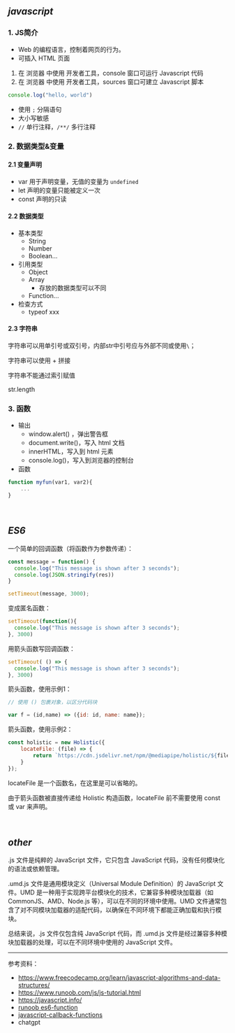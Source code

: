 
## _javascript_


### 1. JS简介

- Web 的编程语言，控制着网页的行为。
- 可插入 HTML 页面

1. 在 浏览器 中使用 开发者工具，console 窗口可运行 Javascript 代码
2. 在 浏览器 中使用 开发者工具，sources 窗口可建立 Javascript 脚本

```javascript
console.log("hello, world")
```

- 使用 `;` 分隔语句
- 大小写敏感
- `//` 单行注释，`/**/` 多行注释


### 2. 数据类型&变量

#### 2.1 变量声明

- var 用于声明变量，无值的变量为 `undefined`
- let 声明的变量只能被定义一次
- const 声明的只读


#### 2.2 数据类型

- 基本类型
  - String
  - Number
  - Boolean...
- 引用类型
  - Object
  - Array
    - 存放的数据类型可以不同
  - Function...
- 检查方式
  - typeof xxx


#### 2.3 字符串

字符串可以用单引号或双引号，内部str中引号应与外部不同或使用`\`；

字符串可以使用 + 拼接

字符串不能通过索引赋值

str.length

### 3. 函数

- 输出
  - window.alert() ，弹出警告框
  - document.write()，写入 html 文档
  - innerHTML，写入到 html 元素
  - console.log()，写入到浏览器的控制台
- 函数

```javascript
function myfun(var1, var2){
    ...
}
```


</br>



## _ES6_

一个简单的回调函数（将函数作为参数传递）：

```js
const message = function() {
  console.log("This message is shown after 3 seconds");
  console.log(JSON.stringify(res))
}

setTimeout(message, 3000);
```

变成匿名函数：

```js
setTimeout(function(){
  console.log("This message is shown after 3 seconds");
}, 3000)
```

用箭头函数写回调函数：

```js
setTimeout( () => {
  console.log("This message is shown after 3 seconds");
}, 3000)
```


箭头函数，使用示例1：

```js
// 使用 () 包裹对象，以区分代码块

var f = (id,name) => ({id: id, name: name});
```




箭头函数，使用示例2：

```js
const holistic = new Holistic({
    locateFile: (file) => {
        return `https://cdn.jsdelivr.net/npm/@mediapipe/holistic/${file}`;
    }
});
```
locateFile 是一个函数名，在这里是可以省略的。

由于箭头函数被直接传递给 Holistic 构造函数，locateFile 前不需要使用 const 或 var 来声明。


</br>



## _other_

.js 文件是纯粹的 JavaScript 文件，它只包含 JavaScript 代码，没有任何模块化的语法或依赖管理。

.umd.js 文件是通用模块定义（Universal Module Definition）的 JavaScript 文件。UMD 是一种用于实现跨平台模块化的技术，它兼容多种模块加载器（如 CommonJS、AMD、Node.js 等），可以在不同的环境中使用。UMD 文件通常包含了对不同模块加载器的适配代码，以确保在不同环境下都能正确加载和执行模块。

总结来说，.js 文件仅包含纯 JavaScript 代码，而 .umd.js 文件是经过兼容多种模块加载器的处理，可以在不同环境中使用的 JavaScript 文件。



--------------

参考资料：
- https://www.freecodecamp.org/learn/javascript-algorithms-and-data-structures/
- https://www.runoob.com/js/js-tutorial.html
- https://javascript.info/
- [runoob es6-function](https://www.runoob.com/w3cnote/es6-function.html)
- [javascript-callback-functions](https://www.freecodecamp.org/chinese/news/javascript-callback-functions/)
- chatgpt
